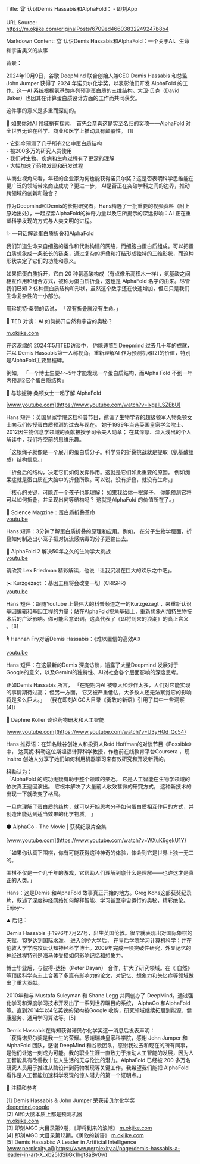 Title: 🏆 认识Demis Hassabis和AlphaFold： - 即刻App

URL Source: https://m.okjike.com/originalPosts/6709ed46603832249247b8b4

Markdown Content:
🏆 认识Demis Hassabis和AlphaFold：一个关于AI、生命和宇宙奥义的故事

背景：

2024年10月9日，谷歌 DeepMind 联合创始人兼CEO Demis Hassabis 和总监 John Jumper 获得了 2024 年诺贝尔化学奖，以表彰他们开发 AlphaFold 的工作。这一AI 系统根据氨基酸序列预测蛋白质的三维结构。大卫·贝克（David Baker）也因其在计算蛋白质设计方面的工作而共同获奖。

这件事的意义是多重而深刻的。

🧫 如果你对AI 领域稍有探索， 首先会恭喜这是实至名归的奖项——AlphaFold 对全世界无论在科学、商业和医学上推动具有颠覆性。 \[1\]

\- 它迄今预测了几乎所有2亿中蛋白质结构  
\- 被200多万的研究人员使用  
\- 我们对生物、疾病和生命过程有了更深的理解  
\- 大幅加速了药物发现和研发过程

从商业视角来看，年轻的企业家为何也能获得诺贝尔奖？这是否表明科学思维能在更广泛的领域带来商业成功？更进一步， AI是否正在突破学科之间的边界，推动跨领域的创新和融合？

作为Deepmind和Demis的长期研究者，Hans精选了一批重要的视频资料（附上原始出处），一起探索AlphaFold的神奇力量以及它所揭示的深远影响：AI 正在重塑科学发现的方式与人类文明的进程。

✨ 一句话解读蛋白质折叠和AlphaFold

我们知道生命来自细胞的运作和代谢构建的网络，而细胞由蛋白质组成。可以把蛋白质想象成一条长长的链条，通过复杂的折叠和打结形成独特的三维形状，而这种形状决定了它们的功能和意义。

如果把蛋白质拆开，它由 20 种氨基酸构成（有点像乐高积木一样），氨基酸之间相互作用和组合方式，被称为蛋白质折叠，这也是 AlphaFold 名字的由来。尽管我们已知 2 亿种蛋白质结构和形状，虽然这个数字还在快速增加，但它只是我们生命复杂性的一小部分。

用珍妮特·桑顿的话说， 「没有折叠就没有生命。」

🌌 TED 对谈：AI 如何揭开自然和宇宙的奥秘？

[m.okjike.com](https://m.okjike.com/originalPosts/6646982c93a2caac678a1ab1)

在这浓缩的 2024年5月TED访谈中， 你能速览到Deepmind 过去几十年的成就，并以 Demis Hassabis第一人称视角，重新理解AI 作为预测机器\[2\]的价值，特别是AlphaFold主要里程碑。

例如， 「一个博士生要4～5年才能发现一个蛋白质结构，而Alpha Fold 不到一年内预测2亿个蛋白质结构」

🧵 与珍妮特·桑顿女士一起了解 AlphaFold

[www.youtube.com](https://www.youtube.com/watch?v=lxgaILSZEbU)

Hans 短评：英国皇家学院这档科普节目，邀请了生物学界的超级领军人物桑顿女士向我们传授蛋白质预测的过去与现在。 她于1999年当选英国皇家学会院士、2012因生物信息学领域的贡献被授予司令夫人勋章； 在其深厚、深入浅出的个人解读中，我们将空前的思维乐趣。

「这根绳子就像是一个展开的蛋白质分子。科学界的折叠挑战就是提取（氨基酸组成）结构信息。」

「折叠后的结构，决定它们如何发挥作用。这就是它们如此重要的原因。 例如痴呆症就是蛋白质在大脑中的折叠所致。可以说，没有折叠，就没有生命。」

「核心的关键，可能连一个孩子也能理解： 如果我给你一根绳子， 你能预测它将可以如何折叠，并呈现出何等结构吗？ 这就是AlphaFold 的价值所在了。」

🔬 Science Magzine：蛋白质折叠革命  
[youtu.be](https://youtu.be/cAJQbSLlonI?si=Z7csg498mzUkFXq4)

Hans 短评：3分钟了解蛋白质折叠的原理和应用。例如， 在分子生物学层面，折叠如何制造出小笼子把对抗流感病毒的分子运输出去。

🧬 AlphaFold 2 解决50年之久的生物学大挑战  
[youtu.be](https://youtu.be/W7wJDJ56c88)

请欣赏 Lex Friedman 精彩解读，他说「让我沉浸在巨大的欢乐之中吧」。

✂️ Kurzgezagt ：基因工程将会改变一切（CRISPR）  
[youtu.be](https://youtu.be/jAhjPd4uNFY?si=QEnxQJoVnzaK-aVY)

Hans 短评：跟随Youtube 上最伟大的科普频道之一的Kurzgezagt ，来重新认识基因编辑和基因工程的力量；站在AlphaFold视角基础上，重新想象AI加持生物技术后的广泛影响。你可能会意识到，这真代表了《即将到来的浪潮》的真正含义 。\[3\]

🎙️ Hannah Fry对话Demis Hassabis：《难以置信的高效AI》

[youtu.be](https://youtu.be/pZybROKrj2Q)

Hans 短评：在这最新的Demis 深度访谈，透露了大量Deepmind 发展对于Google的意义，以及Gemini的独特性、AI对社会各个层面影响的深度思考。

正如Demis Hassabis 所言， 「在短期内AI 被夸大和炒作太多，人们对它能实现的事情期待过高； 但另一方面， 它又被严重低估，大多数人还无法察觉它的影响将是多么巨大。」 （我在即刻AIGC大目录《勇敢的新语》引用了其中一些洞察 \[4\]）

💊 Daphne Koller 谈论药物研发和人工智能

[www.youtube.com](https://www.youtube.com/watch?v=U3yHQd_Qc54)

Hans 推荐语：在知名硅谷创始人和投资人Reid Hoffman的对谈节目《Possible》中， 达芙妮·科勒这位斯坦福计算科学教授，作也前在线教育平台Coursera ，现Insitro 创始人分享了她们如何利用机器学习来有效研究和开发新药的。

科勒认为：  
「AlphaFold 的成功无疑有助于整个领域的亲近。 它是人工智能在生物学领域的依次真正巡回演出。 它根本解决了大量前人收效甚微的研究方式， 这种新技术的出现一下就改变了格局。

一旦你理解了蛋白质的结构，就可以开始思考分子如何蛋白质相互作用的方式，并创造出能达到适当效果的化学物质。 」

⚫ AlphaGo - The Movie | 获奖纪录片全集

[www.youtube.com](https://www.youtube.com/watch?v=WXuK6gekU1Y)

「如果你认真下围棋，你有可能获得这种神奇的体验，体会到它是世界上独一无二的。

围棋不仅是一个几千年的游戏，它帮助人们理解到底什么是理解——也许这才是真正的人类。」

Hans：这是Demis 和AlphaFold 故事真正开始的地方。Greg Kohs这部获奖纪录片，叙述了深度神经网络如何解释智能、学习甚至宇宙运行的奥秘，精彩绝伦。 Enjoy～

⛰️ 后记：

Demis Hassabis 于1976年7月27号，出生英国伦敦。很早就表现出对国际象棋的天赋，13岁达到国际水准。 进入剑桥大学后， 在皇后学院学习计算机科学；并在伦敦大学学院攻读认知神经科学博士。2009年完成一项突破性研究，外显记忆的神经过程特别是海马体受损如何影响记忆和想象力。

博士毕业后，与彼得-达扬（Peter Dayan） 合作，扩大了研究领域。在《 自然》 等顶级科学杂志上合著了多篇有影响力的论文，对记忆、想象力和失忆症等领域做出了重大贡献。

2010年和与 Mustafa Suleyman 和 Shane Legg 共同创办了 DeepMind。通过强化学习和深度学习技术开发出了一系列世界瞩目的系统， AlphaGo 和AlphaFold等。直到2014年以4亿英镑的架构被Google 收购，研究领域继续拓展到能源、健康服务、通用学习算法等。\[5\]

Demis Hassabis在得知获得诺贝尔化学奖这一消息后发表声明：  
「获得诺贝尔奖是我一生的荣耀。感谢瑞典皇家科学院，感谢 John Jumper 和 AlphaFold 团队，感谢 DeepMind 和谷歌团队，感谢我过去和现在的所有同事，是他们让这一刻成为可能。我的职业生涯一直致力于推动人工智能的发展，因为人工智能具有改善数十亿人生活的无与伦比的潜力。AlphaFold 已经被 200 多万名研究人员用于推进从酶设计到药物发现等关键工作。我希望我们能把 AlphaFold 看作是人工智能加速科学发现的惊人潜力的第一个证明点。」

📶 注释和参考

\[1\] Demis Hassabis & John Jumper 荣获诺贝尔化学奖  
[deepmind.google](https://deepmind.google/discover/blog/demis-hassabis-john-jumper-awarded-nobel-prize-in-chemistry/)  
\[2\] AI和大脑本质上都是预测机器  
[m.okjike.com](https://m.okjike.com/originalPosts/642456bd1ccc7f651065bc48)  
\[3\] 即刻AIGC 大目录第9期，《即将到来的浪潮》 [m.okjike.com](https://m.okjike.com/originalPosts/65725119979083134a390094)  
\[4\] 即刻AIGC 大目录第12期，《勇敢的新语》 [m.okjike.com](https://m.okjike.com/originalPosts/66d4fccfa0d6d2ffc4348604)  
\[5\] Demis Hassabis: A Leader in Artificial Intelligence  
[www.perplexity.ai](https://www.perplexity.ai/page/demis-hassabis-a-leader-in-art-X_xb25IdSkGk1hgt8aBv0w)
